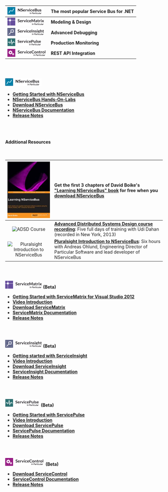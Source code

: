 <br/><br/>

|![NServiceNus](logo-nsb.png)| **The most popular Service Bus for .NET** |
|:--|:--|
|![ServiceMatrix](logo-sm.png)| **Modeling & Design** |
|![ServiceInsight](logo-si.png)| **Advanced Debugging** |
|![ServicePulse](logo-sp.png)| **Production Monitoring** |
|![ServiceControl](logo-sc.png)| **REST API Integration** |


 


<br/><br/>

![NServiceNus](logo-nsb.png)
<a name="nsb-start-here"></a>

- **[Getting Started with NServiceBus](/nservicebus/#getting-started)**
- **[NServiceBus Hands-On-Labs](http://particular.net/HandsOnLabs)**
- **[Download NServiceBus](http://particular.net/downloads)**
- **[NServiceBus Documentation](/nservicebus)**
- **[Release Notes](https://github.com/Particular/NServiceBus/releases)**


<br/><br/>
#### Additional Resources
<br/>

|![Learning NServiceNus Book](learning-nservicebus-book.jpg)| Get the first 3 chapters of David Boike's ["Learning NServiceBus" book](http://www.packtpub.com/build-distributed-software-systems-using-dot-net-enterprise-service-bus/book) for free when you [download NServiceBus](http://particular.net/downloads)  |
|:--:|:--|
|![ADSD Course](http://particular.net/Media/Default/Online%20training/particular-courses.png)| **[Advanced Distributed Systems Design course recording](http://particular.net/adsd)**: Five full days of training with Udi Dahan (recorded in New York, 2013)|
|![Pluralsight Introduction to NServiceBus](http://particular.net/Media/Default/Online%20training/pluralsight-courses.png)| **[Pluralsight Introduction to NServiceBus](http://pluralsight.com/training/Courses/TableOfContents/nservicebus)**: Six hours with Andreas Ohlund, Engineering Director of Particular Software and lead developer of NServiceBus|

<br/><br/>


![ServiceMatrix for Visual Studio 2012](logo-sm.png) **(Beta)**
<a name="sm-start-here"></a>


- **[Getting Started with ServiceMatrix for Visual Studio 2012](/servicematrix/getting-started)**
- **[Video Introduction](http://particular.net/ServiceMatrix)**
- **[Download ServiceMatrix](http://particular.net/downloads)**
- **[ServiceMatrix Documentation](/servicematrix)**
- **[Release Notes](https://github.com/Particular/ServiceMatrix/releases)**



<br/><br/>


![ServiceInsight](logo-si.png) **(Beta)**
<a name="si-start-here"></a>


- **[Getting started with ServiceInsight](/serviceinsight/getting-started--overview)**
- **[Video Introduction](http://particular.net/ServiceInsight)**
- **[Download ServiceInsight](http://particular.net/downloads)**
- **[ServiceInsight Documentation](/serviceinsight)** 
- **[Release Notes](https://github.com/Particular/ServiceInsight/releases)**



<br/><br/>


![ServicePulse](logo-sp.png) **(Beta)**
<a name="sp-start-here"></a>


- **[Getting Started with ServicePulse](/servicepulse)** 
- **[Video Introduction](http://particular.net/ServicePulse)**
- **[Download ServicePulse](http://particular.net/downloads)**
- **[ServicePulse Documentation](/servicepulse)** 
- **[Release Notes](https://github.com/Particular/ServicePulse/releases)**



<br/><br/>


![ServiceControl](logo-sc.png) **(Beta)**
<a name="sc-start-here"></a>


- **[Download ServiceControl](http://particular.net/downloads)**
- **[ServiceControl Documentation](/servicecontrol)** 
- **[Release Notes](https://github.com/Particular/ServiceControl/releases)**


